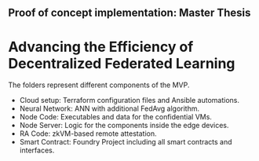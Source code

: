 ## Proof of concept implementation: Master Thesis

# Advancing the Efficiency of Decentralized Federated Learning

The folders represent different components of the MVP. 

- Cloud setup: Terraform configuration files and Ansible automations.
- Neural Network: ANN with additional FedAvg algorithm.
- Node Code: Executables and data for the confidential VMs.
- Node Server: Logic for the components inside the edge devices.
- RA Code: zkVM-based remote attestation.
- Smart Contract: Foundry Project including all smart contracts and interfaces.
